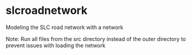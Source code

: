 # slcroadnetwork
Modeling the SLC road network with a network

Note: Run all files from the src directory instead of the outer directory to prevent issues with loading the network
